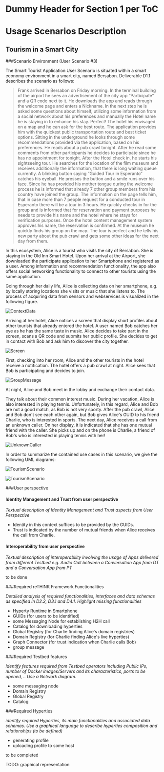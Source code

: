 
Dummy Header for Section 1 per ToC
==================================

Usage Scenarios Description
===========================

Tourism in a Smart City
----------------------------------

###Scenario Environment (User Scenario #3)

The Smart Tourist Application User Scenario is situated within a smart economy environment in a smart city, named Bersabon. Deliverable D1.1 describes the scenario as follows:

> Frank arrived in Bersabon on Friday morning. In the terminal building of the airport he sees an advertisement of the city app “Participate” and a QR code next to it. He downloads the app and reads through the welcome page and enters a Nickname. In the next step he is asked some questions about himself, utilizing some information from a social network about his preferences and manually the Hotel name he is staying in to enhance his stay. Perfect! The hotel his envisaged on a map and he can ask for the best route. The application provides him with the quickest public transportation route and best ticket options. Sitting in the underground he looks through some recommendations provided via the application, based on his preferences. He reads about a pub crawl tonight. After he read some comments from other participants he decides to participate since he has no appointment for tonight. After the Hotel check in, he starts his sightseeing tour. He searches for the location of the film museum and receives additionally the information, that there is long waiting queue currently. A blinking button saying “Guided Tour in Esperanto” catches his eyeball. He presses the button and a smile runs over his face. Since he has provided his mother tongue during the welcome process he is informed that already 7 other group members from his country have joined the group. The information on the page tells him, that in case more than 7 people request for a conducted tour in Esperanto there will be a tour in 3 hours. He quickly checks in for the group and is informed that for reservation and payment purposes he needs to provide his name and the hotel where he stays for verification purposes. Once the hotel content management system approves his name, the reservation is confirmed. At the museum he quickly finds his group on the map. The tour is perfect and he tells his new party about the pub crawl and gets some other ideas for the next day from them.

In this ecosystem, Alice is a tourist who visits the city of Bersabon. She is staying in the Old Inn Smart Hotel. Upon her arrival at the Airport, she downloaded the participate application to her Smartphone and registered as a user. Among information and recommendation functionality, the app also offers social networking functionality to connect to other tourists using the same application.

Going through her daily life, Alice is collecting data on her smartphone, e.g. by locally storing locations she visits or music that she listens to. The process of acquiring data from sensors and webservices is visualized in the following figure.

![ContextData](ContextData.png)

Arriving at her hotel, Alice notices a screen that display short profiles about other tourists that already entered the hotel. A user named Bob catches her eye as he has the same taste in music. Alice decides to take part in the screen, scans a QR code and submits her public profile. She decides to get in contact with Bob and ask him to discover the city together.

![Screen](Screen.png)

First, checking into her room, Alice and the other tourists in the hotel receive a notification. The hotel offers a pub crawl at night. Alice sees that Bob is participating and decides to join.

![GroupMessage](GroupMessage.png)

At night, Alice and Bob meet in the lobby and exchange their contact data.

They talk about their common interest music. During her vacation, Alice is also interested in playing tennis. Unfortunately, in this regard, Alice and Bob are not a good match, as Bob is not very sporty. After the pub crawl, Alice and Bob don't see each other again, but Bob gives Alice's GUID to his friend Charlie, who is interested in sports. The next day, Alice receives a call from an unknown caller. On her display, it is indicated that she has one mutual friend with the caller. She picks up and on the phone is Charlie, a friend of Bob's who is interested in playing tennis with her!

![UnknownCaller](UnknownCaller.png)


In order to summarize the contained use cases in this scenario, we give the following UML diagrams:

![TourismScenario](TourismScenario.png)

![TourismScenario](TourismSequence.png)


###User perspective
 

#### Identity Management and Trust from user perspective

*Textual description of Identity Management and Trust aspects from User Perspective*

* Identity in this context suffices to be provided by the GUIDs.
* Trust is indicated by the number of mutual friends when Alice receives the call from Charlie.

#### Interoperability from user perspective

*Textual description of interoperability involving the usage of Apps delivered from different Testbed e.g. Audio Call between a Conversation App from DT and a Conversation App from PT*

to be done

###Required reTHINK Framework Functionalities

*Detailed analysis of required functionalities, interfaces and data schemas as specified in D2.2, D3.1 and D4.1. Highlight missing functionalities*

* Hyperty Runtime in Smartphone
* GUIDs (for users to be identified)
* some Messaging Node for establishing H2H call
* Catalog for downloading hyperties
* Global Registry (for Charlie finding Alice's domain registries)
* Domain Registry (for Charlie finding Alice's live hyperties)
* Graph Connector (for trust indication when Charlie calls Bob)
* group message


###Required Testbed features


*Identify features required from Testbed operators including Public IPs, number of Docker images/Servers and its characteristics, ports to be opened, .. Use a Network diagram.*

* some messaging node
* Domain Registry
* Global Registry
* Catalog


###Required Hyperties


*identify required Hyperties, its main functionalities and associated data schemas. Use a graphical language to describe hyperties composition and relationships (to be defined)*

* generating profile
* uploading profile to some host

to be completed

TODO: graphical representation
